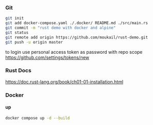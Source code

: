 ### Git
```bash
git init
git add docker-compose.yaml ./.docker/ README.md ./src/main.rs
git commit -m "rust demo with docker and alpine"
git status
git remote add origin https://github.com/moukail/rust-demo.git
git push -u origin master
```
to login use personal access token as password with repo scope
https://github.com/settings/tokens/new

### Rust Docs
https://doc.rust-lang.org/book/ch01-01-installation.html

### Docker
#### up
```bash
docker compose up -d --build
```
